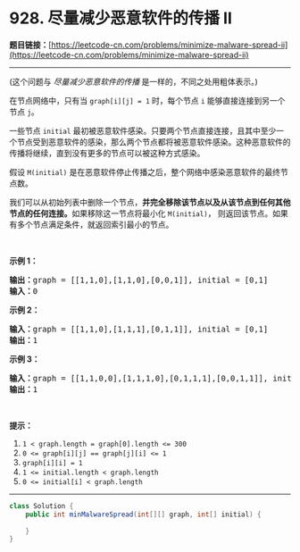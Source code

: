 # 928. 尽量减少恶意软件的传播 II

**题目链接：**[https://leetcode-cn.com/problems/minimize-malware-spread-ii](https://leetcode-cn.com/problems/minimize-malware-spread-ii)

---

<div class="content__1Y2H">
 <div class="notranslate">
  <p>(这个问题与&nbsp;<em>尽量减少恶意软件的传播&nbsp;</em>是一样的，不同之处用粗体表示。)</p> 
  <p>在节点网络中，只有当&nbsp;<code>graph[i][j] = 1</code>&nbsp;时，每个节点&nbsp;<code>i</code>&nbsp;能够直接连接到另一个节点&nbsp;<code>j</code>。</p> 
  <p>一些节点&nbsp;<code>initial</code>&nbsp;最初被恶意软件感染。只要两个节点直接连接，且其中至少一个节点受到恶意软件的感染，那么两个节点都将被恶意软件感染。这种恶意软件的传播将继续，直到没有更多的节点可以被这种方式感染。</p> 
  <p>假设&nbsp;<code>M(initial)</code>&nbsp;是在恶意软件停止传播之后，整个网络中感染恶意软件的最终节点数。</p> 
  <p>我们可以从初始列表中删除一个节点，<strong>并完全移除该节点以及从该节点到任何其他节点的任何连接。</strong>如果移除这一节点将最小化&nbsp;<code>M(initial)</code>，&nbsp;则返回该节点。如果有多个节点满足条件，就返回索引最小的节点。</p> 
  <p>&nbsp;</p> 
  <ol> 
  </ol> 
  <p><strong>示例 1：</strong></p> 
  <pre class="language-text"><strong>输出：</strong>graph = [[1,1,0],[1,1,0],[0,0,1]], initial = [0,1]
<strong>输入：</strong>0
</pre> 
  <p><strong>示例 2：</strong></p> 
  <pre class="language-text"><strong>输入：</strong>graph = [[1,1,0],[1,1,1],[0,1,1]], initial = [0,1]
<strong>输出：</strong>1
</pre> 
  <p><strong>示例 3：</strong></p> 
  <pre class="language-text"><strong>输入：</strong>graph = [[1,1,0,0],[1,1,1,0],[0,1,1,1],[0,0,1,1]], initial = [0,1]
<strong>输出：</strong>1
</pre> 
  <p>&nbsp;</p> 
  <p><strong>提示：</strong></p> 
  <ol> 
   <li><code>1 &lt; graph.length = graph[0].length &lt;= 300</code></li> 
   <li><code>0 &lt;= graph[i][j] == graph[j][i] &lt;= 1</code></li> 
   <li><code>graph[i][i] = 1</code></li> 
   <li><code>1 &lt;= initial.length &lt; graph.length</code></li> 
   <li><code>0 &lt;= initial[i] &lt; graph.length</code></li> 
  </ol> 
 </div>
</div>

---

```java
class Solution {
    public int minMalwareSpread(int[][] graph, int[] initial) {
        
    }
}
```